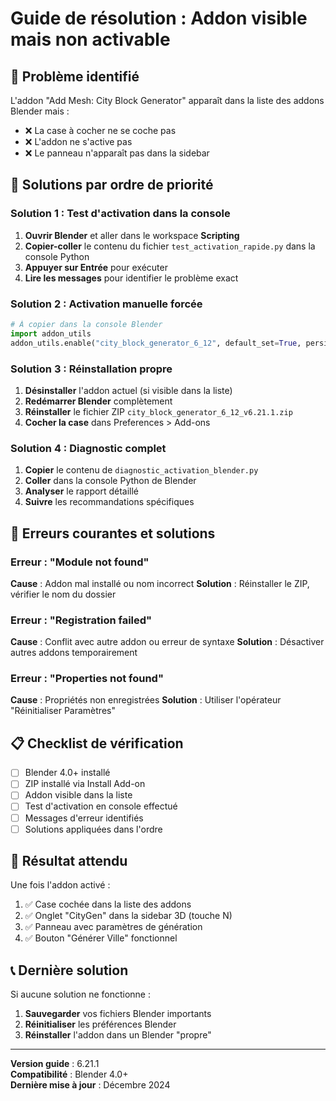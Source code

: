 # Guide de résolution : Addon visible mais non activable

## 🎯 Problème identifié
L'addon "Add Mesh: City Block Generator" apparaît dans la liste des addons Blender mais :
- ❌ La case à cocher ne se coche pas
- ❌ L'addon ne s'active pas
- ❌ Le panneau n'apparaît pas dans la sidebar

## 🔧 Solutions par ordre de priorité

### Solution 1 : Test d'activation dans la console
1. **Ouvrir Blender** et aller dans le workspace **Scripting**
2. **Copier-coller** le contenu du fichier `test_activation_rapide.py` dans la console Python
3. **Appuyer sur Entrée** pour exécuter
4. **Lire les messages** pour identifier le problème exact

### Solution 2 : Activation manuelle forcée
```python
# À copier dans la console Blender
import addon_utils
addon_utils.enable("city_block_generator_6_12", default_set=True, persistent=True)
```

### Solution 3 : Réinstallation propre
1. **Désinstaller** l'addon actuel (si visible dans la liste)
2. **Redémarrer Blender** complètement
3. **Réinstaller** le fichier ZIP `city_block_generator_6_12_v6.21.1.zip`
4. **Cocher la case** dans Preferences > Add-ons

### Solution 4 : Diagnostic complet
1. **Copier** le contenu de `diagnostic_activation_blender.py`
2. **Coller** dans la console Python de Blender
3. **Analyser** le rapport détaillé
4. **Suivre** les recommandations spécifiques

## 🚨 Erreurs courantes et solutions

### Erreur : "Module not found"
**Cause** : Addon mal installé ou nom incorrect
**Solution** : Réinstaller le ZIP, vérifier le nom du dossier

### Erreur : "Registration failed"
**Cause** : Conflit avec autre addon ou erreur de syntaxe
**Solution** : Désactiver autres addons temporairement

### Erreur : "Properties not found"
**Cause** : Propriétés non enregistrées
**Solution** : Utiliser l'opérateur "Réinitialiser Paramètres"

## 📋 Checklist de vérification

- [ ] Blender 4.0+ installé
- [ ] ZIP installé via Install Add-on
- [ ] Addon visible dans la liste
- [ ] Test d'activation en console effectué
- [ ] Messages d'erreur identifiés
- [ ] Solutions appliquées dans l'ordre

## 🎯 Résultat attendu

Une fois l'addon activé :
1. ✅ Case cochée dans la liste des addons
2. ✅ Onglet "CityGen" dans la sidebar 3D (touche N)
3. ✅ Panneau avec paramètres de génération
4. ✅ Bouton "Générer Ville" fonctionnel

## 📞 Dernière solution

Si aucune solution ne fonctionne :
1. **Sauvegarder** vos fichiers Blender importants
2. **Réinitialiser** les préférences Blender
3. **Réinstaller** l'addon dans un Blender "propre"

---

**Version guide** : 6.21.1  
**Compatibilité** : Blender 4.0+  
**Dernière mise à jour** : Décembre 2024
